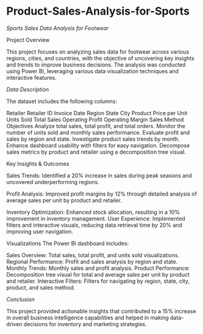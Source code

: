 # Product-Sales-Analysis-for-Sports

*Sports Sales Data Analysis for Footwear*

Project Overview

This project focuses on analyzing sales data for footwear across various regions, cities, and countries, with the objective of uncovering key insights and trends to improve business decisions. The analysis was conducted using Power BI, leveraging various data visualization techniques and interactive features.

*Data Description*

The dataset includes the following columns:

Retailer
Retailer ID
Invoice Date
Region
State
City
Product
Price per Unit
Units Sold
Total Sales
Operating Profit
Operating Margin
Sales Method
Objectives
Analyze total sales, total profit, and total orders.
Monitor the number of units sold and monthly sales performance.
Evaluate profit and sales by region and state.
Investigate product sales trends by month.
Enhance dashboard usability with filters for easy navigation.
Decompose sales metrics by product and retailer using a decomposition tree visual.

Key Insights & Outcomes

Sales Trends: Identified a 20% increase in sales during peak seasons and uncovered underperforming regions.

Profit Analysis: Improved profit margins by 12% through detailed analysis of average sales per unit by product and retailer.

Inventory Optimization: Enhanced stock allocation, resulting in a 10% improvement in inventory management.
User Experience: Implemented filters and interactive visuals, reducing data retrieval time by 20% and improving user navigation.

Visualizations
The Power BI dashboard includes:

Sales Overview: Total sales, total profit, and units sold visualizations.
Regional Performance: Profit and sales analysis by region and state.
Monthly Trends: Monthly sales and profit analysis.
Product Performance: Decomposition tree visual for total and average sales per unit by product and retailer.
Interactive Filters: Filters for navigating by region, state, city, product, and sales method.

*Conclusion*

This project provided actionable insights that contributed to a 15% increase in overall business intelligence capabilities and helped in making data-driven decisions for inventory and marketing strategies.
